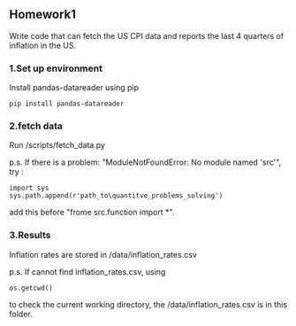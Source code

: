 ## Homework1

Write code that can fetch the US CPI data and reports the last 4 quarters of inflation in the US.

### 1.Set up environment
Install pandas-datareader using pip
```
pip install pandas-datareader
```

### 2.fetch data
Run /scripts/fetch_data.py 

p.s. If there is a problem: "ModuleNotFoundError: No module named 'src'", try :
```
import sys
sys.path.append(r'path_to\quantitve_problems_solving')
```
add this before "frome src.function import *".

### 3.Results
Inflation rates are stored in /data/inflation_rates.csv

p.s. If cannot find inflation_rates.csv, using
```
os.getcwd()
```
to check the current working directory, the /data/inflation_rates.csv is in this folder.